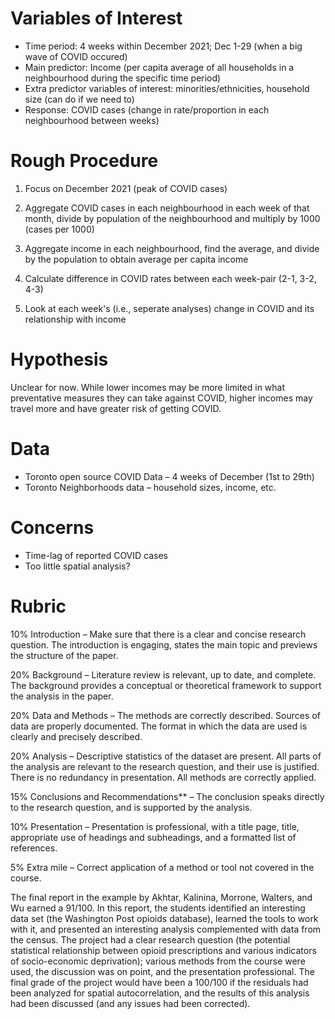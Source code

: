# Variables of Interest
- Time period: 4 weeks within December 2021; Dec 1-29 (when a big wave of COVID occured)
- Main predictor: Income (per capita average of all households in a neighbourhood during the specific time period)
- Extra predictor variables of interest: minorities/ethnicities, household size (can do if we need to)
- Response: COVID cases (change in rate/proportion in each neighbourhood between weeks)

# Rough Procedure
1. Focus on December 2021 (peak of COVID cases)

2. Aggregate COVID cases in each neighbourhood in each week of that month, divide by population of the neighbourhood and multiply by 1000 (cases per 1000)

3. Aggregate income in each neighbourhood, find the average, and divide by the population to obtain average per capita income

4. Calculate difference in COVID rates between each week-pair (2-1, 3-2, 4-3)

5. Look at each week's (i.e., seperate analyses) change in COVID and its relationship with income

# Hypothesis
Unclear for now. While lower incomes may be more limited in what preventative measures they can take against COVID, higher incomes may travel more and have greater risk of getting COVID.

# Data
- Toronto open source COVID Data – 4 weeks of December (1st to 29th)
- Toronto Neighborhoods data – household sizes, income, etc.

# Concerns 
- Time-lag of reported COVID cases
- Too little spatial analysis?

# Rubric
10% Introduction – Make sure that there is a clear and concise research question. The introduction is engaging, states the main topic and previews the structure of the paper.

20% Background – Literature review is relevant, up to date, and complete. The background provides a conceptual or theoretical framework to support the analysis in the paper.

20% Data and Methods – The methods are correctly described. Sources of data are properly documented. The format in which the data are used is clearly and precisely described.

20% Analysis – Descriptive statistics of the dataset are present. All parts of the analysis are relevant to the research question, and their use is justified. There is no redundancy in presentation. All methods are correctly applied.

15% Conclusions and Recommendations** – The conclusion speaks directly to the research question, and is supported by the analysis.

10% Presentation – Presentation is professional, with a title page, title, appropriate use of headings and subheadings, and a formatted list of references.

5% Extra mile – Correct application of a method or tool not covered in the course.

The final report in the example by Akhtar, Kalinina, Morrone, Walters, and Wu earned a 91/100. In this report, the students identified an interesting data set (the Washington Post opioids database), learned the tools to work with it, and presented an interesting analysis complemented with data from the census. The project had a clear research question (the potential statistical relationship between opioid prescriptions and various indicators of socio-economic deprivation); various methods from the course were used, the discussion was on point, and the presentation professional. The final grade of the project would have been a 100/100 if the residuals had been analyzed for spatial autocorrelation, and the results of this analysis had been discussed (and any issues had been corrected).

